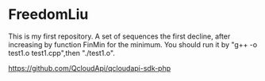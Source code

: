 # FreedomLiu
This is my first repository.
A set of sequences the first decline, after increasing by function FinMin for the minimum.
You should run it by "g++ -o test1.o test1.cpp",then "./test1.o".


https://github.com/QcloudApi/qcloudapi-sdk-php 
